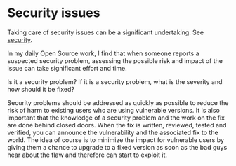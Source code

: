 # Security issues

Taking care of security issues can be a significant undertaking. See
[security](../security.md).

In my daily Open Source work, I find that when someone reports a suspected
security problem, assessing the possible risk and impact of the issue can
take significant effort and time.

Is it a security problem? If it is a security problem, what is the severity 
and how should it be fixed?

Security problems should be addressed as quickly as possible to reduce the
risk of harm to existing users who are using vulnerable versions. It
is also important that the knowledge of a security problem and the work on the
fix are done behind closed doors. When the fix is written, reviewed, tested
and verified, you can announce the vulnerability and the associated fix to the
world. The idea of course is to minimize the impact for vulnerable users
by giving them a chance to upgrade to a fixed version as soon as the bad guys 
hear about the flaw and therefore can start to exploit it.
